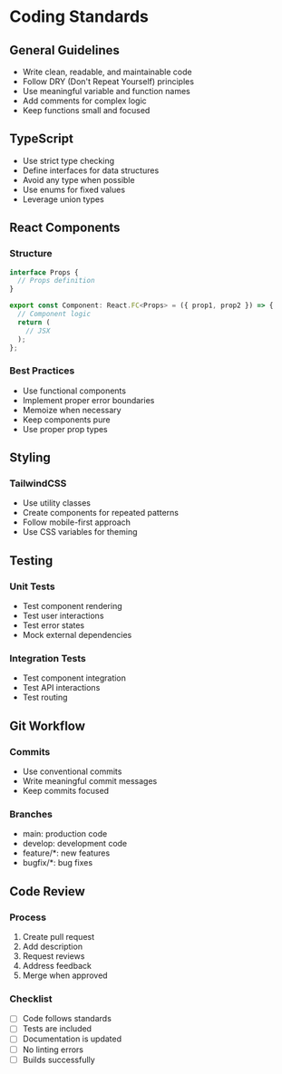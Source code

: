 # Coding Standards

## General Guidelines

- Write clean, readable, and maintainable code
- Follow DRY (Don't Repeat Yourself) principles
- Use meaningful variable and function names
- Add comments for complex logic
- Keep functions small and focused

## TypeScript

- Use strict type checking
- Define interfaces for data structures
- Avoid any type when possible
- Use enums for fixed values
- Leverage union types

## React Components

### Structure
```typescript
interface Props {
  // Props definition
}

export const Component: React.FC<Props> = ({ prop1, prop2 }) => {
  // Component logic
  return (
    // JSX
  );
};
```

### Best Practices
- Use functional components
- Implement proper error boundaries
- Memoize when necessary
- Keep components pure
- Use proper prop types

## Styling

### TailwindCSS
- Use utility classes
- Create components for repeated patterns
- Follow mobile-first approach
- Use CSS variables for theming

## Testing

### Unit Tests
- Test component rendering
- Test user interactions
- Test error states
- Mock external dependencies

### Integration Tests
- Test component integration
- Test API interactions
- Test routing

## Git Workflow

### Commits
- Use conventional commits
- Write meaningful commit messages
- Keep commits focused

### Branches
- main: production code
- develop: development code
- feature/*: new features
- bugfix/*: bug fixes

## Code Review

### Process
1. Create pull request
2. Add description
3. Request reviews
4. Address feedback
5. Merge when approved

### Checklist
- [ ] Code follows standards
- [ ] Tests are included
- [ ] Documentation is updated
- [ ] No linting errors
- [ ] Builds successfully